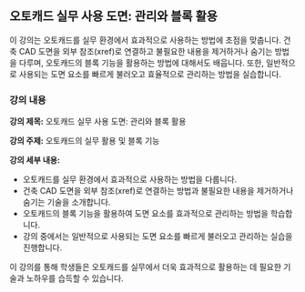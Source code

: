 ## 오토캐드 실무 사용 도면: 관리와 블록 활용

이 강의는 오토캐드를 실무 환경에서 효과적으로 사용하는 방법에 초점을 맞춥니다. 건축 CAD 도면을 외부 참조(xref)로 연결하고 불필요한 내용을 제거하거나 숨기는 방법을 다루며, 오토캐드의 블록 기능을 활용하는 방법에 대해서도 배웁니다. 또한, 일반적으로 사용되는 도면 요소를 빠르게 불러오고 효율적으로 관리하는 방법을 실습합니다.

### 강의 내용

**강의 제목:** 오토캐드 실무 사용 도면: 관리와 블록 활용

**강의 주제:** 오토캐드의 실무 활용 및 블록 기능

**강의 세부 내용:**
- 오토캐드를 실무 환경에서 효과적으로 사용하는 방법을 다룹니다.
- 건축 CAD 도면을 외부 참조(xref)로 연결하는 방법과 불필요한 내용을 제거하거나 숨기는 기술을 소개합니다.
- 오토캐드의 블록 기능을 활용하여 도면 요소를 효과적으로 관리하는 방법을 학습합니다.
- 강의 중에서는 일반적으로 사용되는 도면 요소를 빠르게 불러오고 관리하는 실습을 진행합니다.

이 강의를 통해 학생들은 오토캐드를 실무에서 더욱 효과적으로 활용하는 데 필요한 기술과 노하우를 습득할 수 있습니다.
